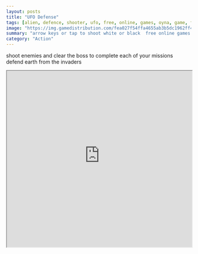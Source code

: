 ```yaml
---
layout: posts
title: "UFO Defense"
tags: [alien, defence, shooter, ufo, free, online, games, oyna, game, free, games, play, play, games]
image: "https://img.gamedistribution.com/fea027f54ffa4655ab3b5dc1962ff445-512x384.jpeg"
summary: "arrow keys or tap to shoot white or black  free online games oyna game free games play play games"
category: "Action"
---
```


shoot enemies and clear the boss to complete each of your missions defend earth from the invaders

<iframe width="100%" height="480px;" src="https://html5.gamedistribution.com/fea027f54ffa4655ab3b5dc1962ff445/"></iframe>